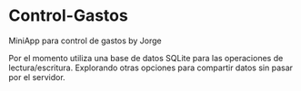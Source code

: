 # Control-Gastos
MiniApp para control de gastos by Jorge

Por el momento utiliza una base de datos SQLite para las operaciones de lectura/escritura. Explorando otras opciones para compartir datos sin pasar por el servidor.
